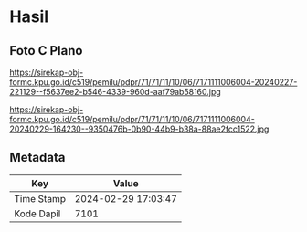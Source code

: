 # Hasil

## Foto C Plano

https://sirekap-obj-formc.kpu.go.id/c519/pemilu/pdpr/71/71/11/10/06/7171111006004-20240227-221129--f5637ee2-b546-4339-960d-aaf79ab58160.jpg

https://sirekap-obj-formc.kpu.go.id/c519/pemilu/pdpr/71/71/11/10/06/7171111006004-20240229-164230--9350476b-0b90-44b9-b38a-88ae2fcc1522.jpg


## Metadata

| Key        | Value               |
| ---------- | ------------------- |
| Time Stamp | 2024-02-29 17:03:47 |
| Kode Dapil | 7101                |




